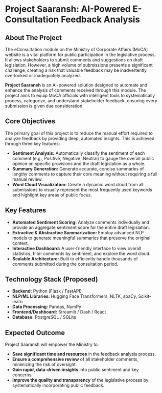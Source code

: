# Project Saaransh: AI-Powered E-Consultation Feedback Analysis

## About The Project

The eConsultation module on the Ministry of Corporate Affairs (MoCA) website is a vital platform for public participation in the legislative process. It allows stakeholders to submit comments and suggestions on draft legislation. However, a high volume of submissions presents a significant challenge, creating a risk that valuable feedback may be inadvertently overlooked or inadequately analyzed.

**Project Saaransh** is an AI-powered solution designed to automate and enhance the analysis of comments received through this module. The project aims to equip MoCA officials with intelligent tools to systematically process, categorize, and understand stakeholder feedback, ensuring every submission is given due consideration.

## Core Objectives

The primary goal of this project is to reduce the manual effort required to analyze feedback by providing deep, automated insights. This is achieved through three key features:

*  **Sentiment Analysis:** Automatically classify the sentiment of each comment (e.g., Positive, Negative, Neutral) to gauge the overall public opinion on specific provisions and the draft legislation as a whole.
*  **Summary Generation:** Generate accurate, concise summaries of lengthy comments to capture their core meaning without requiring a full manual review.
*  **Word Cloud Visualization:** Create a dynamic word cloud from all submissions to visually represent the most frequently used keywords and highlight key areas of public focus.

## Key Features

* **Automated Sentiment Scoring:** Analyze comments individually and provide an aggregate sentiment score for the entire draft legislation.
* **Extractive & Abstractive Summarization:** Employ advanced NLP models to generate meaningful summaries that preserve the original context.
* **Interactive Dashboard:** A user-friendly interface to view overall statistics, filter comments by sentiment, and explore the word cloud.
* **Scalable Architecture:** Built to efficiently handle thousands of comments submitted during the consultation period.

## Technology Stack (Proposed)

* **Backend:** Python (Flask / FastAPI)
* **NLP/ML Libraries:** Hugging Face Transformers, NLTK, spaCy, Scikit-learn
* **Data Processing:** Pandas, NumPy
* **Frontend/Dashboard:** Streamlit / Dash / React
* **Database:** PostgreSQL / SQLite

## Expected Outcome

Project Saaransh will empower the Ministry to:
* **Save significant time and resources** in the feedback analysis process.
* **Ensure a comprehensive review** of all stakeholder comments, minimizing the risk of oversight.
* **Gain rapid, data-driven insights** into public sentiment and key concerns.
* **Improve the quality and transparency** of the legislative process by systematically incorporating public feedback.
